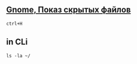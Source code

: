 ## [Gnome, Показ скрытых файлов](https://www.linux.org.ru/forum/desktop/3540878)

`ctrl+H`

## in CLi

    ls -la ~/
